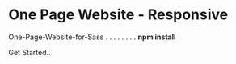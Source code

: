 # One Page Website - Responsive
 One-Page-Website-for-Sass
.
.
.
.
.
.
.
.
<strong>npm install</strong>

Get Started..
